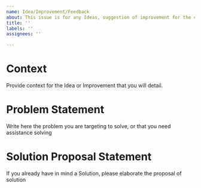 ```yaml
---
name: Idea/Improvement/Feedback
about: This issue is for any Ideas, suggestion of improvement for the capability management.
title: ''
labels: ''
assignees: ''

---
```


# Context

Provide context for the Idea or Improvement that you will detail.

# Problem Statement

Write here the problem you are targeting to solve, or that you need assistance solving

# Solution Proposal Statement

If you already have in mind a Solution, please elaborate the proposal of solution
